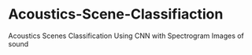 # Acoustics-Scene-Classifiaction
Acoustics Scenes Classification Using CNN with Spectrogram Images of sound
